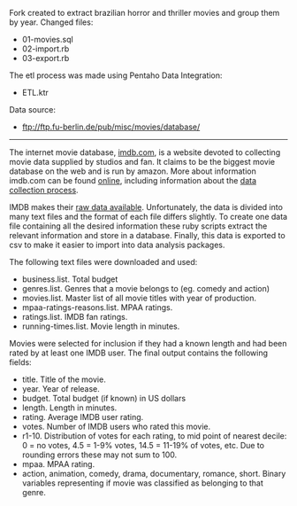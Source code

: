 Fork created to extract brazilian horror and thriller movies and group them by year.
Changed files:
* 01-movies.sql
* 02-import.rb
* 03-export.rb

The etl process was made using Pentaho Data Integration:
* ETL.ktr

Data source: 
* ftp://ftp.fu-berlin.de/pub/misc/movies/database/ 
_______________________________________________________________________________________________________________________________________________________

The internet movie database, [imdb.com](http://imdb.com/), is a website devoted to collecting movie data supplied by studios and fan.  It claims to be the biggest movie database on the web and is run by amazon.  More about information imdb.com can be found [online](http://imdb.com/help/show_leaf?about), including information about the [data collection process](http://imdb.com/help/show_leaf?infosource).

IMDB makes their [raw data available](http://uk.imdb.com/interfaces/). Unfortunately, the data is divided into many text files and the format of each file differs slightly.  To create one data file containing all the desired information these ruby scripts extract the relevant information and store in a database.  Finally, this data is exported to csv to make it easier to import into data analysis packages.

The following text files were downloaded and used:

* business.list. Total budget
* genres.list.  Genres that a movie belongs to (eg. comedy and action)
* movies.list.  Master list of all movie titles with year of production.
* mpaa-ratings-reasons.list.  MPAA ratings.
* ratings.list.  IMDB fan ratings.
* running-times.list.  Movie length in minutes.

Movies were selected for inclusion if they had a known length and had been rated by at least one IMDB user. The final output contains the following fields:

* title.  Title of the movie.
* year.  Year of release.
* budget.  Total budget (if known) in US dollars
* length.  Length in minutes.
* rating.  Average IMDB user rating.
* votes.  Number of IMDB users who rated this movie.
* r1-10.  Distribution of votes for each rating, to mid point of nearest decile: 0 = no votes, 4.5 = 1-9$\%$ votes, 14.5 = 11-19$\%$ of votes, etc.  Due to rounding errors these may not sum to 100.
* mpaa.  MPAA rating.
* action, animation, comedy, drama, documentary, romance, short.  Binary variables representing if movie was classified as belonging to that genre.
